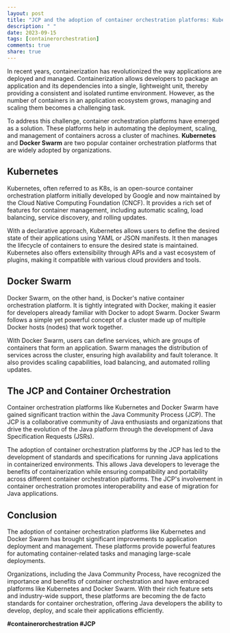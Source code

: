 ```yaml
---
layout: post
title: "JCP and the adoption of container orchestration platforms: Kubernetes, Docker Swarm, etc."
description: " "
date: 2023-09-15
tags: [containerorchestration]
comments: true
share: true
---
```


In recent years, containerization has revolutionized the way applications are deployed and managed. Containerization allows developers to package an application and its dependencies into a single, lightweight unit, thereby providing a consistent and isolated runtime environment. However, as the number of containers in an application ecosystem grows, managing and scaling them becomes a challenging task.

To address this challenge, container orchestration platforms have emerged as a solution. These platforms help in automating the deployment, scaling, and management of containers across a cluster of machines. **Kubernetes** and **Docker Swarm** are two popular container orchestration platforms that are widely adopted by organizations.

## Kubernetes

Kubernetes, often referred to as K8s, is an open-source container orchestration platform initially developed by Google and now maintained by the Cloud Native Computing Foundation (CNCF). It provides a rich set of features for container management, including automatic scaling, load balancing, service discovery, and rolling updates.

With a declarative approach, Kubernetes allows users to define the desired state of their applications using YAML or JSON manifests. It then manages the lifecycle of containers to ensure the desired state is maintained. Kubernetes also offers extensibility through APIs and a vast ecosystem of plugins, making it compatible with various cloud providers and tools.

## Docker Swarm

Docker Swarm, on the other hand, is Docker's native container orchestration platform. It is tightly integrated with Docker, making it easier for developers already familiar with Docker to adopt Swarm. Docker Swarm follows a simple yet powerful concept of a cluster made up of multiple Docker hosts (nodes) that work together.

With Docker Swarm, users can define services, which are groups of containers that form an application. Swarm manages the distribution of services across the cluster, ensuring high availability and fault tolerance. It also provides scaling capabilities, load balancing, and automated rolling updates.

## The JCP and Container Orchestration

Container orchestration platforms like Kubernetes and Docker Swarm have gained significant traction within the Java Community Process (JCP). The JCP is a collaborative community of Java enthusiasts and organizations that drive the evolution of the Java platform through the development of Java Specification Requests (JSRs).

The adoption of container orchestration platforms by the JCP has led to the development of standards and specifications for running Java applications in containerized environments. This allows Java developers to leverage the benefits of containerization while ensuring compatibility and portability across different container orchestration platforms. The JCP's involvement in container orchestration promotes interoperability and ease of migration for Java applications.

## Conclusion

The adoption of container orchestration platforms like Kubernetes and Docker Swarm has brought significant improvements to application deployment and management. These platforms provide powerful features for automating container-related tasks and managing large-scale deployments.

Organizations, including the Java Community Process, have recognized the importance and benefits of container orchestration and have embraced platforms like Kubernetes and Docker Swarm. With their rich feature sets and industry-wide support, these platforms are becoming the de facto standards for container orchestration, offering Java developers the ability to develop, deploy, and scale their applications efficiently.

**#containerorchestration #JCP**
